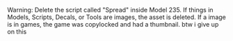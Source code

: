 Warning: Delete the script called "Spread" inside Model 235. 
If things in Models, Scripts, Decals, or Tools are images, the asset is deleted. 
If a image is in games, the game was copylocked and had a thumbnail.
btw i give up on this

